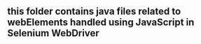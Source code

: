 ## this folder contains java files related to webElements handled using JavaScript in Selenium WebDriver
